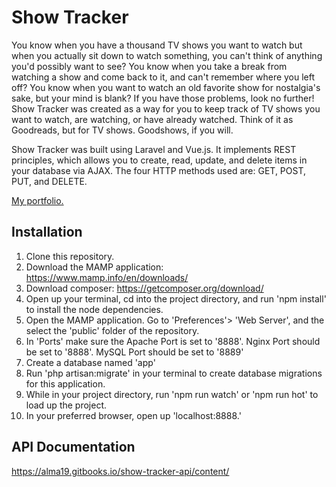# Show Tracker

You know when you have a thousand TV shows you want to watch but when you actually sit down to watch something, you can't think of anything you'd possibly want to see? You know when you take a break from watching a show and come back to it, and can't remember where you left off? You know when you want to watch an old favorite show for nostalgia's sake, but your mind is blank? If you have those problems, look no further! Show Tracker was created as a way for you to keep track of TV shows you want to watch, are watching, or have already watched. Think of it as Goodreads, but for TV shows. Goodshows, if you will.

Show Tracker was built using Laravel and Vue.js. It implements REST principles, which allows you to create, read, update, and delete items in your database via AJAX. The four HTTP methods used are: GET, POST, PUT, and DELETE.

[My portfolio.](http://almawashington.com)

## Installation

1. Clone this repository.
2. Download the MAMP application: https://www.mamp.info/en/downloads/
3. Download composer: https://getcomposer.org/download/
4. Open up your terminal, cd into the project directory, and run 'npm install' to install the node dependencies.
5. Open the MAMP application. Go to 'Preferences'> 'Web Server', and the select the 'public' folder of the repository.
6. In 'Ports' make sure the Apache Port is set to '8888'. Nginx Port should be set to '8888'. MySQL Port should be set to '8889'
7. Create a database named 'app'
8. Run 'php artisan:migrate' in your terminal to create database migrations for this application.
9. While in your project directory, run 'npm run watch' or 'npm run hot' to load up the project.
10. In your preferred browser, open up 'localhost:8888.'

## API Documentation
https://alma19.gitbooks.io/show-tracker-api/content/
